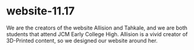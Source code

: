 # website-11.17

We are the creators of the website Allision and Tahkale, and we are both students that attend JCM Early College High. Allision is a vivid
creator of 3D-Printed content, so we designed our website around her.
